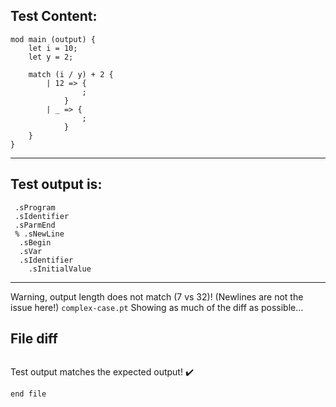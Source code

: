 
Test Content: 
-------------------------
```
mod main (output) {
    let i = 10;
    let y = 2;

    match (i / y) + 2 {
        | 12 => {
                ;
            }
        | _ => {
                ;
            }
    }
}
```
------------------------
Test output is: 
-------------------------
```
 .sProgram
 .sIdentifier
 .sParmEnd
 % .sNewLine
  .sBegin
  .sVar
  .sIdentifier
    .sInitialValue

```
------------------------
Warning, output length does not match (7 vs 32)!  (Newlines are not the issue here!) `complex-case.pt`
Showing as much of the diff as possible...

File diff
-------------------------
```diff

```
Test output matches the expected output! :heavy_check_mark:

```
end file
